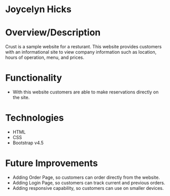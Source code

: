 # Joycelyn Hicks


# Overview/Description

Crust is a sample website for a resturant. This website provides customers with an informational site to view company information such as location, hours of operation, menu, and prices. 

# Functionality

- With this website customers are able to make reservations directly on the site.

# Technologies

- HTML
- CSS
- Bootstrap v4.5

# Future Improvements

- Adding Order Page, so customers can order directly from the website.
- Adding Login Page, so customers can track current and previous orders.
- Adding responsive capability, so customers can use on smaller devices.

